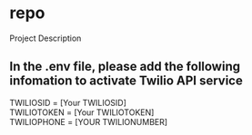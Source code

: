 repo
====

Project Description

## In the **.env** file, please add the following infomation to activate Twilio API service

TWILIOSID = [Your TWILIOSID]<br/>
TWILIOTOKEN = [Your TWILIOTOKEN]<br/>
TWILIOPHONE = [YOUR TWILIONUMBER]<br/>
